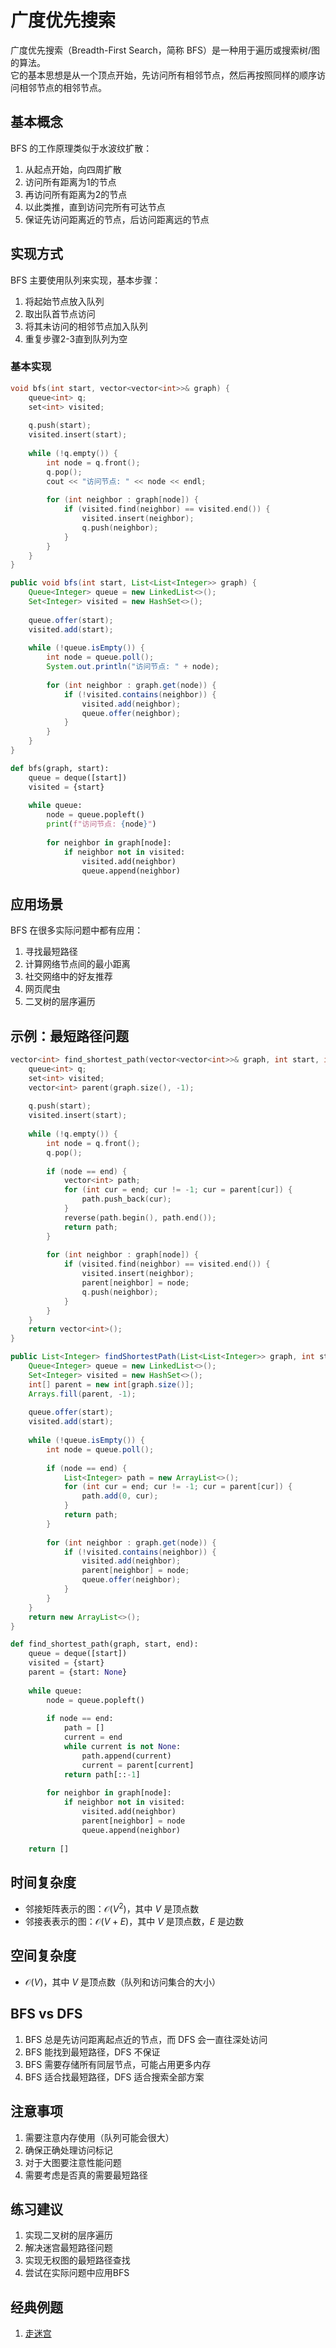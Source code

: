 # 广度优先搜索

广度优先搜索（Breadth-First Search，简称 BFS）是一种用于遍历或搜索树/图的算法。  
它的基本思想是从一个顶点开始，先访问所有相邻节点，然后再按照同样的顺序访问相邻节点的相邻节点。

## 基本概念

BFS 的工作原理类似于水波纹扩散：
1. 从起点开始，向四周扩散
2. 访问所有距离为1的节点
3. 再访问所有距离为2的节点
4. 以此类推，直到访问完所有可达节点
5. 保证先访问距离近的节点，后访问距离远的节点

## 实现方式

BFS 主要使用队列来实现，基本步骤：
1. 将起始节点放入队列
2. 取出队首节点访问
3. 将其未访问的相邻节点加入队列
4. 重复步骤2-3直到队列为空

### 基本实现

``` cpp []
void bfs(int start, vector<vector<int>>& graph) {
    queue<int> q;
    set<int> visited;
    
    q.push(start);
    visited.insert(start);
    
    while (!q.empty()) {
        int node = q.front();
        q.pop();
        cout << "访问节点: " << node << endl;
        
        for (int neighbor : graph[node]) {
            if (visited.find(neighbor) == visited.end()) {
                visited.insert(neighbor);
                q.push(neighbor);
            }
        }
    }
}
```

```java
public void bfs(int start, List<List<Integer>> graph) {
    Queue<Integer> queue = new LinkedList<>();
    Set<Integer> visited = new HashSet<>();
    
    queue.offer(start);
    visited.add(start);
    
    while (!queue.isEmpty()) {
        int node = queue.poll();
        System.out.println("访问节点: " + node);
        
        for (int neighbor : graph.get(node)) {
            if (!visited.contains(neighbor)) {
                visited.add(neighbor);
                queue.offer(neighbor);
            }
        }
    }
}
```

``` python []
def bfs(graph, start):
    queue = deque([start])
    visited = {start}
    
    while queue:
        node = queue.popleft()
        print(f"访问节点: {node}")
        
        for neighbor in graph[node]:
            if neighbor not in visited:
                visited.add(neighbor)
                queue.append(neighbor)
```

## 应用场景

BFS 在很多实际问题中都有应用：

1. 寻找最短路径
2. 计算网络节点间的最小距离
3. 社交网络中的好友推荐
4. 网页爬虫
5. 二叉树的层序遍历

## 示例：最短路径问题

``` cpp []
vector<int> find_shortest_path(vector<vector<int>>& graph, int start, int end) {
    queue<int> q;
    set<int> visited;
    vector<int> parent(graph.size(), -1);
    
    q.push(start);
    visited.insert(start);
    
    while (!q.empty()) {
        int node = q.front();
        q.pop();
        
        if (node == end) {
            vector<int> path;
            for (int cur = end; cur != -1; cur = parent[cur]) {
                path.push_back(cur);
            }
            reverse(path.begin(), path.end());
            return path;
        }
        
        for (int neighbor : graph[node]) {
            if (visited.find(neighbor) == visited.end()) {
                visited.insert(neighbor);
                parent[neighbor] = node;
                q.push(neighbor);
            }
        }
    }
    return vector<int>();
}
```

```java
public List<Integer> findShortestPath(List<List<Integer>> graph, int start, int end) {
    Queue<Integer> queue = new LinkedList<>();
    Set<Integer> visited = new HashSet<>();
    int[] parent = new int[graph.size()];
    Arrays.fill(parent, -1);
    
    queue.offer(start);
    visited.add(start);
    
    while (!queue.isEmpty()) {
        int node = queue.poll();
        
        if (node == end) {
            List<Integer> path = new ArrayList<>();
            for (int cur = end; cur != -1; cur = parent[cur]) {
                path.add(0, cur);
            }
            return path;
        }
        
        for (int neighbor : graph.get(node)) {
            if (!visited.contains(neighbor)) {
                visited.add(neighbor);
                parent[neighbor] = node;
                queue.offer(neighbor);
            }
        }
    }
    return new ArrayList<>();
}
```

``` python []
def find_shortest_path(graph, start, end):
    queue = deque([start])
    visited = {start}
    parent = {start: None}
    
    while queue:
        node = queue.popleft()
        
        if node == end:
            path = []
            current = end
            while current is not None:
                path.append(current)
                current = parent[current]
            return path[::-1]
        
        for neighbor in graph[node]:
            if neighbor not in visited:
                visited.add(neighbor)
                parent[neighbor] = node
                queue.append(neighbor)
    
    return []
```

## 时间复杂度

- 邻接矩阵表示的图：$\mathcal{O}(V^2)$，其中 $V$ 是顶点数
- 邻接表表示的图：$\mathcal{O}(V + E)$，其中 $V$ 是顶点数，$E$ 是边数

## 空间复杂度

- $\mathcal{O}(V)$，其中 $V$ 是顶点数（队列和访问集合的大小）

## BFS vs DFS

1. BFS 总是先访问距离起点近的节点，而 DFS 会一直往深处访问
2. BFS 能找到最短路径，DFS 不保证
3. BFS 需要存储所有同层节点，可能占用更多内存
4. BFS 适合找最短路径，DFS 适合搜索全部方案

## 注意事项

1. 需要注意内存使用（队列可能会很大）
2. 确保正确处理访问标记
3. 对于大图要注意性能问题
4. 需要考虑是否真的需要最短路径

## 练习建议

1. 实现二叉树的层序遍历
2. 解决迷宫最短路径问题
3. 实现无权图的最短路径查找
4. 尝试在实际问题中应用BFS

## 经典例题

1. [走迷宫](https://www.nowcoder.com/practice/e88b41dc6e764b2893bc4221777ffe64)